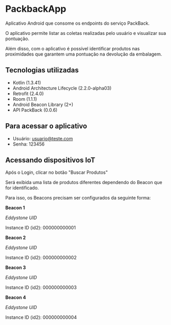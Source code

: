 # PackbackApp

Aplicativo Android que consome os endpoints do serviço PackBack.

O aplicativo permite listar as coletas realizadas pelo usuário e visualizar sua pontuação.

Além disso, com o aplicativo é possível identificar produtos nas proximidades que garantem uma 
pontuação na devolução da embalagem.

## Tecnologias utilizadas

- Kotlin (1.3.41)
- Android Architecture Lifecycle (2.2.0-alpha03)
- Retrofit (2.4.0)
- Room (1.1.1)
- Android Beacon Library (2+)
- API PackBack (0.0.6)

## Para acessar o aplicativo

- Usuário: usuario@teste.com
- Senha: 123456

## Acessando dispositivos IoT

Após o Login, clicar no botão "Buscar Produtos"

Será exibida uma lista de produtos diferentes dependendo do Beacon que for identificado.

Para isso, os Beacons precisam ser configurados da seguinte forma:

**Beacon 1**

*Eddystone UID*

Instance ID (id2): 000000000001

**Beacon 2**

*Eddystone UID*

Instance ID (id2): 000000000002

**Beacon 3**

*Eddystone UID*

Instance ID (id2): 000000000003

**Beacon 4**

*Eddystone UID*

Instance ID (id2): 000000000004

